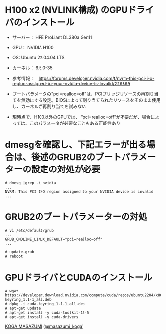 
# H100 x2 (NVLINK構成) のGPUドライバのインストール

- サーバー： HPE ProLiant DL380a Gen11
- GPU： NVIDIA H100
- OS: Ubuntu 22.04.04 LTS
- カーネル： 6.5.0-35

- 参考情報：　https://forums.developer.nvidia.com/t/nvrm-this-pci-i-o-region-assigned-to-your-nvidia-device-is-invalid/229899
- ブートパラメータの"pci=realloc=off"は、PCIブリッジリソースの再割り当てを無効にする設定。BIOSによって割り当てられたリソースをそのまま使用し、カーネルが再割り当てを試みない
- 現時点で、H100以外のGPUでは、 "pci=realloc=off"が不要だが、場合によっては、このパラメータが必要なこともある可能性あり
 
# dmesgを確認し、下記エラーが出る場合は、後述のGRUB2のブートパラメーターの設定の対処が必要
    # dmesg |grep -i nvidia
    ...
    NVRM: This PCI I/O region assigned to your NVIDIA device is invalid
    ...

# GRUB2のブートパラメーターの対処
    # vi /etc/default/grub
    ...
    GRUB_CMDLINE_LINUX_DEFAULT="pci=realloc=off"
    ...

    # update-grub
    # reboot

# GPUドライバとCUDAのインストール

    # wget https://developer.download.nvidia.com/compute/cuda/repos/ubuntu2204/x86_64/cuda-keyring_1.1-1_all.deb
    # dpkg -i cuda-keyring_1.1-1_all.deb
    # apt-get update
    # apt-get install -y cuda-toolkit-12-5
    # apt-get install -y cuda-drivers

[KOGA MASAZUMI](https://www.amazon.co.jp/stores/%E5%8F%A4%E8%B3%80%E6%94%BF%E7%B4%94/author/B0725M9C6T) ([@masazumi_koga](https://x.com/masazumi_koga))
